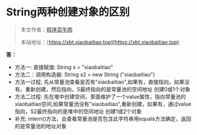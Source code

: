 # String两种创建对象的区别

> 本文作者：[程序员牛肉](https://github.com/luoye6)
>
> 本站地址：[https://xbt.xiaobaitiao.top](https://xbt.xiaobaitiao.top)

**答：**

- 方法一: 直接赋值: String s = "xiaobaitiao"
- 方法二：调用构造器: String s2 = new String ("xiaobaitiao")
- 方法一过程; 先从常量池查看是否有"xiaobaitiao",如果有，直接指向，如果没有，重新创建，然后指向，S最终指向的是常量池的空间地址 创建0或1个对象
- 方法二过程: 先在堆中创建空间，里面维护了一个value属性，指向常量池的xiaobaitiao空间,如果常量池没有"xiaobaitiao",重新创建，如果有，通过value指向，S2最终指向的是堆中的空间地址 创建1或2个对象
- 补充: intern()方法，会查看常量池是否包含此字符串用equals方法确定，返回的是常量池的地址对象